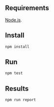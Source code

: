 
## Requirements

[Node.js](https://nodejs.org/en/download/).

## Install

```sh
npm install
```

## Run

```sh
npm test
```

## Results

```sh
npm run report
```
